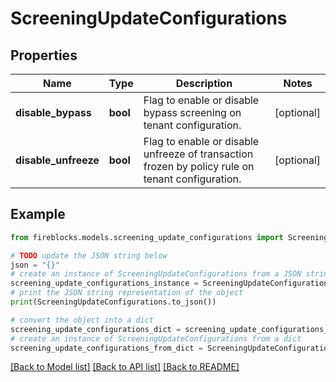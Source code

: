 # ScreeningUpdateConfigurations


## Properties

Name | Type | Description | Notes
------------ | ------------- | ------------- | -------------
**disable_bypass** | **bool** | Flag to enable or disable bypass screening on tenant configuration. | [optional] 
**disable_unfreeze** | **bool** | Flag to enable or disable unfreeze of transaction frozen by policy rule on tenant configuration. | [optional] 

## Example

```python
from fireblocks.models.screening_update_configurations import ScreeningUpdateConfigurations

# TODO update the JSON string below
json = "{}"
# create an instance of ScreeningUpdateConfigurations from a JSON string
screening_update_configurations_instance = ScreeningUpdateConfigurations.from_json(json)
# print the JSON string representation of the object
print(ScreeningUpdateConfigurations.to_json())

# convert the object into a dict
screening_update_configurations_dict = screening_update_configurations_instance.to_dict()
# create an instance of ScreeningUpdateConfigurations from a dict
screening_update_configurations_from_dict = ScreeningUpdateConfigurations.from_dict(screening_update_configurations_dict)
```
[[Back to Model list]](../README.md#documentation-for-models) [[Back to API list]](../README.md#documentation-for-api-endpoints) [[Back to README]](../README.md)


